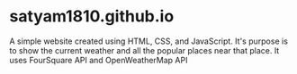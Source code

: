 # satyam1810.github.io
A simple website created using HTML, CSS, and JavaScript. It's purpose is to show the current weather and all the popular places near that place. It uses FourSquare API and OpenWeatherMap API
